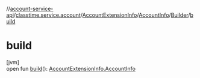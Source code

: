 //[account-service-api](../../../../../index.md)/[classtime.service.account](../../../index.md)/[AccountExtensionInfo](../../index.md)/[AccountInfo](../index.md)/[Builder](index.md)/[build](build.md)

# build

[jvm]\
open fun [build](build.md)(): [AccountExtensionInfo.AccountInfo](../index.md)
